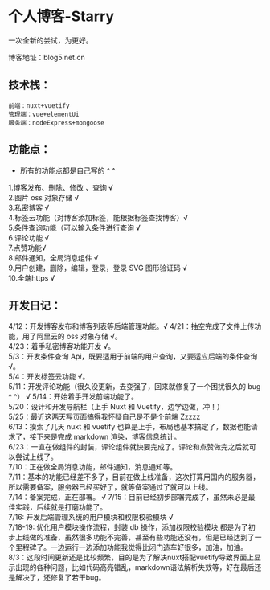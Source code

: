 # 个人博客-Starry

一次全新的尝试，为更好。

博客地址：blog5.net.cn

## 技术栈：

    前端：nuxt+vuetify
    管理端：vue+elementUi
    服务端：nodeExpress+mongoose

## 功能点：
* 所有的功能点都是自己写的 ^ ^

1.博客发布、删除、修改 、查询 √  
2.图片 oss 对象存储 √  
3.私密博客 √  
4.标签云功能（对博客添加标签，能根据标签查找博客）√  
5.条件查询功能（可以输入条件进行查询 √  
6.评论功能 √  
7.点赞功能√  
8.邮件通知，全局消息组件 √  
9.用户创建，删除，编辑，登录，登录 SVG 图形验证码 √  
10.全端https √

## 开发日记：

4/12：开发博客发布和博客列表等后端管理功能。√
4/21：抽空完成了文件上传功能，用了阿里云的 oss 对象存储 √。  
4/23：着手私密博客功能开发 √。  
5/3：开发条件查询 Api，既要适用于前端的用户查询，又要适应后端的条件查询 √。  
5/4：开发标签云功能 √。  
5/11：开发评论功能（很久没更新，去变强了，回来就修复了一个困扰很久的 bug ^ ^） √
5/14：开始着手开发前端功能了。  
5/20：设计和开发导航栏（上手 Nuxt 和 Vuetify，边学边做，冲！）  
5/25：最近这两天写页面搞得我怀疑自己是不是个前端 Zzzzz  
6/13：摸索了几天 nuxt 和 vuetify 也算是上手，布局也基本搞定了，数据也能请求了，接下来是完成 markdown 渲染，博客信息统计。  
6/23：一直在做组件的封装，评论组件就快要完成了。评论和点赞做完之后就可以尝试上线了。  
7/10：正在做全局消息功能，邮件通知，消息通知等。  
7/11：基本的功能已经差不多了，目前在做上线准备，这次打算用国内的服务器，所以需要备案，服务器已经买好了，就等备案通过了就可以上线。  
7/14：备案完成，正在部署。 √
7/15：目前已经初步部署完成了，虽然未必是最佳实践，后续就是打磨功能了。  
7/16: 开发后端管理系统的用户模块和权限校验模块 √  
7/18-19: 优化用户模块操作流程，封装 db 操作，添加权限校验模块,都是为了初步上线做的准备，虽然很多功能不完善，甚至有些功能还没有，但是已经达到了一个里程碑了。一边运行一边添加功能我觉得比闭门造车好很多，加油，加油。  
8/3：这段时间更新还是比较频繁，目的是为了解决nuxt搭配vuetify导致界面上显示出现的各种问题，比如代码高亮错乱，markdown语法解析失效等，好在最后还是解决了，还修复了若干bug。
